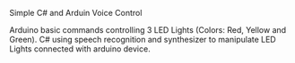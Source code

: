 Simple C# and Arduin Voice Control 

Arduino basic commands controlling 3 LED Lights (Colors: Red, Yellow and Green).
C# using speech recognition and synthesizer to manipulate LED Lights connected with arduino device.

